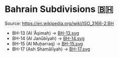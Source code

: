 # Bahrain Subdivisions 🇧🇭

Source: https://en.wikipedia.org/wiki/ISO_3166-2:BH

* BH-13 (Al ‘Āşimah) -> [BH-13.svg](https://github.com/amckenna41/iso3166-flag-icons/blob/main/iso3166-2-icons/BH/BH-13.svg)
* BH-14 (Al Janūbīyah) -> [BH-14.svg](https://github.com/amckenna41/iso3166-flag-icons/blob/main/iso3166-2-icons/BH/BH-14.svg)
* BH-15 (Al Muḩarraq) -> [BH-15.svg](https://github.com/amckenna41/iso3166-flag-icons/blob/main/iso3166-2-icons/BH/BH-15.svg)
* BH-17 (Ash Shamālīyah) -> [BH-17.svg](https://github.com/amckenna41/iso3166-flag-icons/blob/main/iso3166-2-icons/BH/BH-17.svg)
